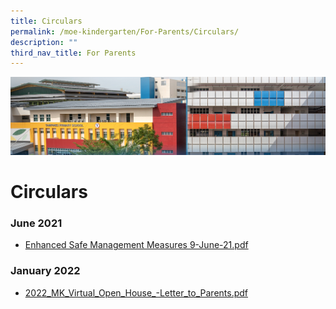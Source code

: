 ```yaml
---
title: Circulars
permalink: /moe-kindergarten/For-Parents/Circulars/
description: ""
third_nav_title: For Parents
---
```

![](/images/mk%20kindergarten.jpg)

Circulars
=========

### **June 2021**

*   [Enhanced Safe Management Measures 9-June-21.pdf](/files/Enhanced%20Safe%20Management%20Measures%209-June-21.pdf)

### **January 2022**

*   [2022_MK_Virtual_Open_House_-Letter_to_Parents.pdf](/files/2022_MK_Virtual_Open_House_-_Letter_to_Parents.pdf)